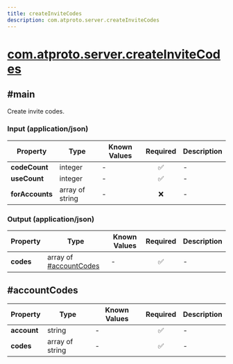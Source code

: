 ```yaml
---
title: createInviteCodes
description: com.atproto.server.createInviteCodes
---
```


# [com.atproto.server.createInviteCodes](https://github.com/myConsciousness/atproto.dart/blob/main/lexicons/com/atproto/server/createInviteCodes.json)

## #main

Create invite codes.

### Input (application/json)

| Property | Type | Known Values | Required | Description |
| --- | --- | --- | :---: | --- |
| **codeCount** | integer | - | ✅ | - |
| **useCount** | integer | - | ✅ | - |
| **forAccounts** | array of string | - | ❌ | - |

### Output (application/json)

| Property | Type | Known Values | Required | Description |
| --- | --- | --- | :---: | --- |
| **codes** | array of [#accountCodes](#accountcodes) | - | ✅ | - |

## #accountCodes

| Property | Type | Known Values | Required | Description |
| --- | --- | --- | :---: | --- |
| **account** | string | - | ✅ | - |
| **codes** | array of string | - | ✅ | - |

